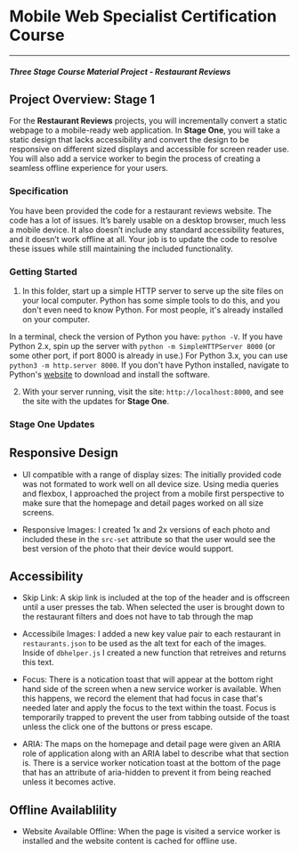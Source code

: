 # Mobile Web Specialist Certification Course
---
#### _Three Stage Course Material Project - Restaurant Reviews_

## Project Overview: Stage 1

For the **Restaurant Reviews** projects, you will incrementally convert a static webpage to a mobile-ready web application. In **Stage One**, you will take a static design that lacks accessibility and convert the design to be responsive on different sized displays and accessible for screen reader use. You will also add a service worker to begin the process of creating a seamless offline experience for your users.

### Specification

You have been provided the code for a restaurant reviews website. The code has a lot of issues. It’s barely usable on a desktop browser, much less a mobile device. It also doesn’t include any standard accessibility features, and it doesn’t work offline at all. Your job is to update the code to resolve these issues while still maintaining the included functionality. 

### Getting Started

1. In this folder, start up a simple HTTP server to serve up the site files on your local computer. Python has some simple tools to do this, and you don't even need to know Python. For most people, it's already installed on your computer. 

In a terminal, check the version of Python you have: `python -V`. If you have Python 2.x, spin up the server with `python -m SimpleHTTPServer 8000` (or some other port, if port 8000 is already in use.) For Python 3.x, you can use `python3 -m http.server 8000`. If you don't have Python installed, navigate to Python's [website](https://www.python.org/) to download and install the software.

2. With your server running, visit the site: `http://localhost:8000`, and see the site with the updates for **Stage One**.


### Stage One Updates

## Responsive Design

* UI compatible with a range of display sizes: The initially provided code was not formated to work well on all device size. Using media queries and flexbox, I approached the project from a mobile first perspective to make sure that the homepage and detail pages worked on all size screens.

* Responsive Images: I created 1x and 2x versions of each photo and included these in the `src-set` attribute so that the user would see the best version of the photo that their device would support.

## Accessibility

* Skip Link: A skip link is included at the top of the header and is offscreen until a user presses the tab. When selected the user is brought down to the restaurant filters and does not have to tab through the map

* Accessibile Images: I added a new key value pair to each restaurant in `restaurants.json` to be used as the alt text for each of the images. Inside of `dbhelper.js` I created a new function that retreives and returns this text.

* Focus: There is a notication toast that will appear at the bottom right hand side of the screen when a new service worker is available. When this happens, we record the element that had focus in case that's needed later and apply the focus to the text within the toast. Focus is temporarily trapped to prevent the user from tabbing outside of the toast unless the click one of the buttons or press escape.

* ARIA: The maps on the homepage and detail page were given an ARIA role of application along with an ARIA label to describe what that section is. There is a service worker notication toast at the bottom of the page that has an attribute of aria-hidden to prevent it from being reached unless it becomes active.

## Offline Availablility

* Website Available Offline: When the page is visited a service worker is installed and the website content is cached for offline use.






